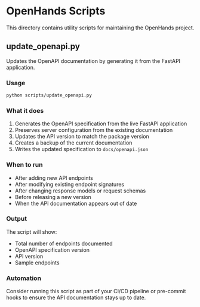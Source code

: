 # OpenHands Scripts

This directory contains utility scripts for maintaining the OpenHands project.

## update_openapi.py

Updates the OpenAPI documentation by generating it from the FastAPI application.

### Usage

```bash
python scripts/update_openapi.py
```

### What it does

1. Generates the OpenAPI specification from the live FastAPI application
2. Preserves server configuration from the existing documentation
3. Updates the API version to match the package version
4. Creates a backup of the current documentation
5. Writes the updated specification to `docs/openapi.json`

### When to run

- After adding new API endpoints
- After modifying existing endpoint signatures
- After changing response models or request schemas
- Before releasing a new version
- When the API documentation appears out of date

### Output

The script will show:
- Total number of endpoints documented
- OpenAPI specification version
- API version
- Sample endpoints

### Automation

Consider running this script as part of your CI/CD pipeline or pre-commit hooks to ensure the API documentation stays up to date.
